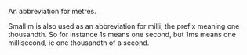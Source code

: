 An abbreviation for metres.

Small m is also used as an abbreviation for milli, the prefix meaning
one thousandth. So for instance 1s means one second, but 1ms means one
millisecond, ie one thousandth of a second.
